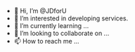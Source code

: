 - 👋 Hi, I’m @JDforU
- 👀 I’m interested in developing services.
- 🌱 I’m currently learning ...
- 💞️ I’m looking to collaborate on ...
- 📫 How to reach me ...

<!---
JDorai/JDorai is a ✨ special ✨ repository because its `README.md` (this file) appears on your GitHub profile.
You can click the Preview link to take a look at your changes.
--->
